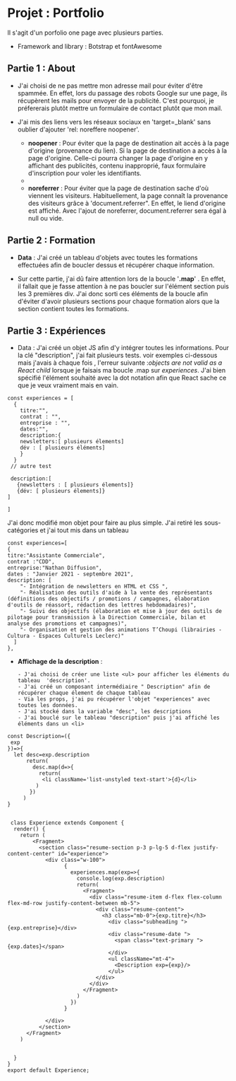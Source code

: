 # Projet : Portfolio

Il s'agit d'un porfolio one page avec plusieurs parties.

- Framework and library : Botstrap et fontAwesome 



## Partie 1 : About

- J'ai choisi de ne pas mettre mon adresse mail pour éviter d'être spammée. En effet, lors du passage des robots Google sur une page, ils récupèrent les mails pour envoyer de la publicité. C'est pourquoi, je préfererais plutôt mettre un formulaire de contact plutôt que mon mail.

- J'ai mis des liens vers les réseaux sociaux en 'target=_blank' sans oublier d'ajouter 'rel: noreffere noopener'. 
  
  - **noopener** : Pour éviter que la page de destination ait accès à la page d'origine (provenance du lien). Si la page de destination a accès à la page d'origine. Celle-ci pourra changer la page d'origine en y affichant des publicités, contenu inapproprié, faux formulaire d'inscription pour voler les identifiants.
  - 
  - **noreferrer** : Pour éviter que la page de destination sache d'où viennent les visiteurs. Habituellement, la page connaît la provenance des visiteurs grâce à 'document.referrer". En effet, le liend d'origine est affiché. Avec l'ajout de noreferrer, document.referrer sera égal à null ou vide.


## Partie 2 : Formation


- **Data** : J'ai créé un tableau d'objets avec toutes les formations effectuées afin de boucler dessus et récupérer chaque information.

- Sur cette partie, j'ai dû faire attention lors de la boucle '**.map**' . En effet, il fallait que je fasse attention à ne pas boucler sur l'élément section puis les 3 premières div. J'ai donc sorti ces éléments de la boucle afin d'éviter d'avoir plusieurs sections pour chaque formation alors que la section contient toutes les formations.

## Partie 3 : Expériences

- Data : J'ai créé un objet JS afin d'y intégrer toutes les informations. Pour la clé "description", j'ai fait plusieurs tests. voir exemples ci-dessous mais j'avais à chaque fois , l'erreur suivante :*objects are not valid as a React child* lorsque je faisais ma boucle .map sur *experiences*. J'ai bien spécifié l'élément souhaité avec la dot notation afin que React sache ce que je veux vraiment mais en vain.

```JS
const experiences = [
  {
    titre:"",
    contrat : "",
    entreprise : "",
    dates:"",
    description:{
    newsletters:[ plusieurs élements]
    dév : [ plusieurs éléments]
    }
  }
 // autre test

 description:[
   {newsletters : [ plusieurs élements]}
   {dév: [ plusieurs élements]} 
]

]
  ```

  J'ai donc modifié mon objet pour faire au plus simple. J'ai retiré les sous- catégories et j'ai tout mis dans un tableau

  ```JS
const experiences=[
  {
  titre:"Assistante Commerciale",
  contrat :"CDD",
  entreprise:"Nathan Diffusion",
  dates : "Janvier 2021 - septembre 2021",
  description: [
      "- Intégration de newsletters en HTML et CSS ",
      "- Réalisation des outils d'aide à la vente des représentants (définitions des objectifs / promotions / campagnes, élaboration d'outils de réassort, rédaction des lettres hebdomadaires)",
      "- Suivi des objectifs (élaboration et mise à jour des outils de pilotage pour transmission à la Direction Commerciale, bilan et analyse des promotions et campagnes)",
      "- Organisation et gestion des animations T’Choupi (librairies - Cultura - Espaces Culturels Leclerc)"
    ]
},
  ```

- **Affichage de la description** :
      
      - J'ai choisi de créer une liste <ul> pour afficher les éléments du tableau  'description'.
      - J'ai créé un composant intermédiaire " Description" afin de récupérer chaque élement de chaque tableau
      - Via les props, j'ai pu récupérer l'objet "experiences" avec toutes les données.
      - J'ai stocké dans la variable "desc", les descriptions
      - J'ai bouclé sur le tableau "description" puis j'ai affiché les éléments dans un <li>


```JS
const Description=({
 exp
})=>{
  let desc=exp.description
      return(
        desc.map(d=>{
          return(
           <li className='list-unstyled text-start'>{d}</li>
         )
       })
     ) 
}


 class Experience extends Component {
  render() {
    return (
        <Fragment>
          <section class="resume-section p-3 p-lg-5 d-flex justify-content-center" id="experience">
            <div class="w-100">
                  {
                    experiences.map(exp=>{
                      console.log(exp.description)
                      return(
                        <Fragment>
                          <div class="resume-item d-flex flex-column flex-md-row justify-content-between mb-5">
                            <div class="resume-content">
                              <h3 class="mb-0">{exp.titre}</h3>
                                <div class="subheading ">{exp.entreprise}</div>
                                <div class="resume-date ">
                                  <span class="text-primary ">{exp.dates}</span>
                                </div>
                                <ul className="mt-4">
                                  <Description exp={exp}/>
                                </ul>
                            </div>
                          </div>
                        </Fragment>
                      )
                    })
                  }
              
            </div>
          </section>
      </Fragment> 
    )
  
  
  }
}
export default Experience;


```
